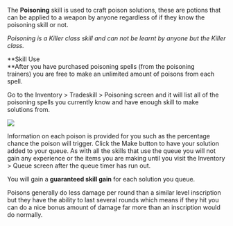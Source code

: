 ---
---
The **Poisoning** skill is used to craft poison solutions, these are potions that can be applied to a weapon by anyone regardless of if they know the poisoning skill or not.

_Poisoning is a Killer class skill and can not be learnt by anyone but the Killer class._

**Skill Use  
**After you have purchased poisoning spells (from the poisoning trainers) you are free to make an unlimited amount of poisons from each spell.

Go to the Inventory > Tradeskill > Poisoning screen and it will list all of the poisoning spells you currently know and have enough skill to make solutions from.

[![](https://lohcdn.com/images/t_poisoning.jpg)](https://lohcdn.com/images/poisoning.jpg)

Information on each poison is provided for you such as the percentage chance the poison will trigger. Click the Make button to have your solution added to your queue. As with all the skills that use the queue you will not gain any experience or the items you are making until you visit the Inventory > Queue screen after the queue timer has run out.

You will gain a **guaranteed skill gain** for each solution you queue.

Poisons generally do less damage per round than a similar level inscription but they have the ability to last several rounds which means if they hit you can do a nice bonus amount of damage far more than an inscription would do normally.